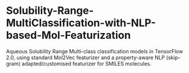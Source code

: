 # Solubility-Range-MultiClassification-with-NLP-based-Mol-Featurization
Aqueous Solubility Range Multi-class classification models in TensorFlow 2.0, using standard Mol2Vec featurizer and a property-aware NLP (skip-gram) adapted/customised featurizer for SMILES molecules.
